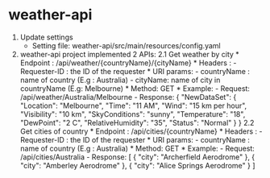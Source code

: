 # weather-api
1. Update settings
    * Setting file: weather-api/src/main/resources/config.yaml
2. weather-api project implemented 2 APIs: 
	2.1 Get weather by city
	    * Endpoint : /api/weather/{countryName}/{cityName}
	    * Headers :
	        - Requester-ID : the ID of the requester
	    * URI params:
	        - countryName : name of country (E.g : Australia)
	        - cityName: name of city in countryName (E.g: Melbourne)
	    * Method: GET
	    * Example:
	        - Request: /api/weather/Australia/Melbourne
	        - Response: { "NewDataSet": { "Location": "Melbourne", "Time": "11 AM", "Wind": "15 km per hour", "Visibility": "10 km", "SkyConditions": "sunny", "Temperature": "18", "DewPoint": "2 C", "RelativeHumidity": "35", "Status": "Normal" } }
	2.2 Get cities of country 
		* Endpoint : /api/cities/{countryName} 
		* Headers : 
			- Requester-ID : the ID of the requester 
		* URI params: 
			- countryName : name of country (E.g : Australia) 
		* Method: GET 
		* Example: 
			- Request: /api/cities/Australia 
			- Response:
					[ { "city": "Archerfield Aerodrome" }, { "city": "Amberley Aerodrome" }, { "city": "Alice Springs Aerodrome" } ]
